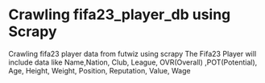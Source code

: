 # Crawling fifa23_player_db using Scrapy
Crawling fifa23 player data from futwiz using scrapy
The Fifa23 Player will include data like 
Name,Nation, Club, League, OVR(Overall) ,POT(Potential), Age, Height, Weight, Position, Reputation, Value, Wage

